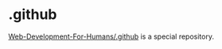 # .github
[Web-Development-For-Humans/.github](https://github.com/Web-Development-For-Humans/.github) is a special repository.
